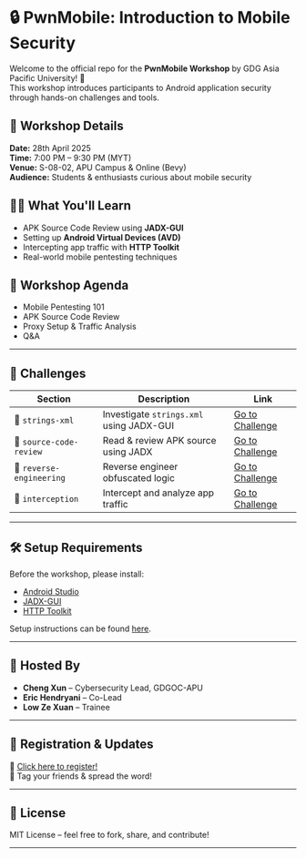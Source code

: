 # 🔒 PwnMobile: Introduction to Mobile Security

Welcome to the official repo for the **PwnMobile Workshop** by GDG Asia Pacific University! 🎉  
This workshop introduces participants to Android application security through hands-on challenges and tools.

## 📅 Workshop Details

**Date:** 28th April 2025  
**Time:** 7:00 PM – 9:30 PM (MYT)  
**Venue:** S-08-02, APU Campus & Online (Bevy)  
**Audience:** Students & enthusiasts curious about mobile security

## 👨‍💻 What You'll Learn

- APK Source Code Review using **JADX-GUI**
- Setting up **Android Virtual Devices (AVD)**
- Intercepting app traffic with **HTTP Toolkit**
- Real-world mobile pentesting techniques

## 🚀 Workshop Agenda

- Mobile Pentesting 101
- APK Source Code Review
- Proxy Setup & Traffic Analysis
- Q&A 

---

## 🧪 Challenges

| Section | Description | Link |
|--------|-------------|------|
| 📂 `strings-xml` | Investigate `strings.xml` using JADX-GUI | [Go to Challenge](./challenges/challenge1.apk) |
| 📂 `source-code-review` | Read & review APK source using JADX | [Go to Challenge](./challenges/challenge2.apk) |
| 📂 `reverse-engineering` | Reverse engineer obfuscated logic | [Go to Challenge](./challenges/challenge3.apk) |
| 📂 `interception` | Intercept and analyze app traffic | [Go to Challenge](./challenges/challenge4.apk) |

---

## 🛠️ Setup Requirements

Before the workshop, please install:

- [Android Studio](https://developer.android.com/studio)
- [JADX-GUI](https://github.com/skylot/jadx)
- [HTTP Toolkit](https://httptoolkit.tech/)

Setup instructions can be found [here](./resources/setup-guide.md).

---

## 👥 Hosted By

- **Cheng Xun** – Cybersecurity Lead, GDGOC-APU
- **Eric Hendryani** – Co-Lead
- **Low Ze Xuan** – Trainee

---

## 📌 Registration & Updates

🔗 [Click here to register!](https://gdg.community.dev/events/details/google-gdg-on-campus-asia-pacific-university-of-technology-innovation-kuala-lumpur-malaysia-presents-pwnmobile-introduction-to-mobile-security/)  
📢 Tag your friends & spread the word!

---

## 📜 License

MIT License – feel free to fork, share, and contribute!

---

